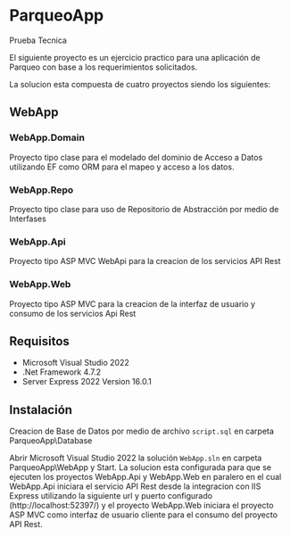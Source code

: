 # ParqueoApp
 Prueba Tecnica
 
 El siguiente proyecto es un ejercicio practico para una aplicación de Parqueo con base a los requerimientos solicitados.

 La solucion esta compuesta de cuatro proyectos siendo los siguientes:

## WebApp

### WebApp.Domain
Proyecto tipo clase para el modelado del dominio de Acceso a Datos utilizando EF como ORM para el mapeo y acceso a los datos.

### WebApp.Repo
Proyecto tipo clase para uso de Repositorio de Abstracción por medio de Interfases

### WebApp.Api
Proyecto tipo ASP MVC WebApi para la creacion de los servicios API Rest

### WebApp.Web
Proyecto tipo ASP MVC para la creacion de la interfaz de usuario y consumo de los servicios Api Rest
 
## Requisitos

- Microsoft Visual Studio 2022
- .Net Framework 4.7.2
- Server Express 2022 Version 16.0.1

## Instalación

Creacion de Base de Datos por medio de archivo `script.sql` en carpeta ParqueoApp\Database

Abrir Microsoft Visual Studio 2022 la solución `WebApp.sln` en carpeta ParqueoApp\WebApp y Start. La solucion esta configurada para que se ejecuten los proyectos WebApp.Api y WebApp.Web en paralero en el cual WebApp.Api iniciara el servicio API Rest desde la integracion con IIS Express utilizando la siguiente url y puerto configurado (http://localhost:52397/) y el proyecto WebApp.Web iniciara el proyecto ASP MVC como interfaz de usuario cliente para el consumo del proyecto API Rest.

